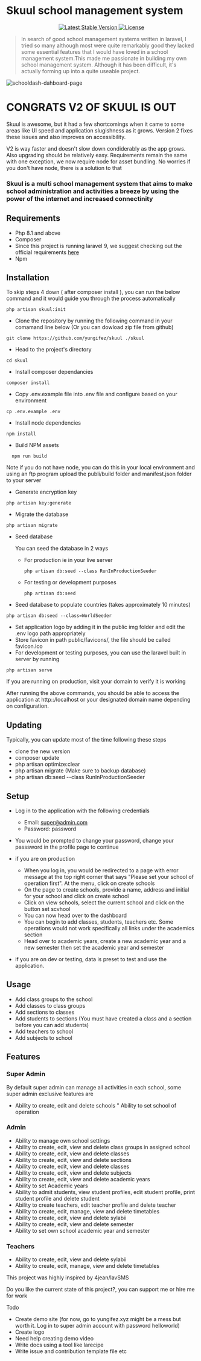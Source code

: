 # Skuul school management system

<p align="center">
    <!-- <a href="https://packagist.org/packages/yungifez/skuul">
        <img src="https://poser.pugx.org/yungifez/skuul/d/total.svg" alt="Total Composer Downloads">
    </a> -->
    <a href="https://packagist.org/packages/yungifez/skuul">
        <img src="https://poser.pugx.org/yungifez/skuul/v/stable.svg" alt="Latest Stable Version">
    </a>
    <a href="https://packagist.org/packages/yungifez/skuul">
        <img src="https://poser.pugx.org/yungifez/skuul/license.svg" alt="License">
    </a>
</p>

>In search of good school management systems written in laravel, I tried so many although most were quite remarkably good they lacked some essential features that I would have loved in a school management system.This made me passionate in building my own school management system. Although it has been difficult, it's actually forming up into a quite useable project.

![schooldash-dahboard-page](https://user-images.githubusercontent.com/63137056/216740379-18cb9f1d-5e80-4bc8-8b99-07d08ea98da4.png)


# CONGRATS V2 OF SKUUL IS OUT

Skuul is awesome, but it had a few shortcomings when it came to some areas like UI speed and application slugishness as it grows. Version 2 fixes these issues and also improves on accessibility. 

V2 is way faster and doesn't slow down condiderably as the app grows. Also upgrading should be relatively easy. Requirements remain the same with one exception, we now require node for asset bundling. No worries if you don't have node, there is a solution to that

### Skuul is a multi school management system that aims to make school administration and activities a breeze by using the power of the internet and increased connectinity

## Requirements
* Php 8.1 and above
* Composer 
* Since this project is running laravel 9, we suggest checking out the official requirements [here](https://laravel.com/docs/9.x/upgrade#updating-dependencies)
* Npm

## Installation
To skip steps 4 down ( after composer install ), you can run the below command and it would guide you through the process automatically
```shell
php artisan skuul:init
 ```
* Clone the repository by running the following command in your comamand line below (Or you can dowload zip file from github)
```shell
git clone https://github.com/yungifez/skuul ./skuul
 ```
* Head to the project's directory
```shell
cd skuul
 ```
* Install composer dependancies
```shell
composer install
```
* Copy .env.example file into .env file and configure based on your environment
```shell
cp .env.example .env
```
* Install node dependencies
```shell
npm install
```
* Build NPM assets
```shell
  npm run build
```

Note if you do not have node, you can do this in your local environment and using an ftp program upload the publi/build folder and manifest.json folder to your server
* Generate encryption key
```shell
php artisan key:generate
```
* Migrate the database
```shell
php artisan migrate
```
* Seed database 


    You can seed the database in 2 ways
    - For production ie in your live server
        ```shell
        php artisan db:seed --class RunInProductionSeeder
        ```
    - For testing or development purposes
        ```shell
        php artisan db:seed
        ```
* Seed database to populate countries (takes approximately 10 minutes)
```shell
php artisan db:seed --class=WorldSeeder
```
* Set application logo by adding it in the public img folder and edit the .env logo path appropriately
* Store favicon in path public/favicons/, the file should be called favicon.ico
* For development or testing purposes, you can use the laravel built in server by running 
```shell
php artisan serve
```
If you are running on production, visit your domain to verify it is working 

After running the above commands, you should be able to access the application at http::/localhost or your designated domain name depending on configuration.

## Updating
Typically, you can update most of the time following these steps
- clone the new version
- composer update
- php artisan optimize:clear
- php artisan migrate (Make sure to backup database)
- php artisan db:seed --class RunInProductionSeeder
## Setup
* Log in to the application with the following credentials
    * Email: super@admin.com
    * Password: password

* You would be prompted to change your password, change your passsword in the profile page to continue

    
* if you are on production 
    - When you log in, you would be redirected to a page with error message at the top right corner that says "Please set your school of operation first". At the menu, click on create schools
    - On the page to create schools, provide a name, address and initial for your school and click on create school
    - Click on view schools, select the current school and click on the button set scvhool
    - You can now head over to the dashboard
    - You can begin to add classes, students, teachers etc. Some operations would not work specifically all links under the academics section
    - Head over to academic years, create a new academic year and a new semester then set the academic year and semester 
* if you are on dev or testing, data is preset to test and use the application.

## Usage
* Add class groups to the school
* Add classes to class groups
* Add sections to classes
* Add students to sections (You must have created a class and a section before you can add students)
* Add teachers to school
* Add subjects to school

## Features
### Super Admin
By default super admin can manage all activities in each school, some super admin exclusive features are
* Ability to create, edit and delete schools
" Ability to set school of operation

### Admin
* Ability to manage own school settings
* Ability to create, edit, view and delete class groups in assigned school
* Ability to create, edit, view and delete classes 
* Ability to create, edit, view and delete sections
* Ability to create, edit, view and delete classes
* Ability to create, edit, view and delete subjects
* Ability to create, edit, view and delete academic years
* Ability to set Academic years
* Ability to admit students, view student profiles, edit student profile, print student profile and delete student
* Ability to create teachers, edit teacher profile and delete teacher
* Ability to create, edit, manage, view and delete timetables
* Ability to create, edit, view and delete sylabii
* Ability to create, edit, view and delete semester
* Ability to set own school academic year and semester

### Teachers
* Ability to create, edit, view and delete sylabii
* Ability to create, edit, manage, view and delete timetables

This project was highly inspired by 4jean/lavSMS

Do you like the current state of this project?, you can support me or hire me for work

Todo
- Create demo site (for now, go to yungifez.xyz might be a mess but worth it. Log in to super admin account with password helloworld)
- Create logo
- Need help creating demo video
- Write docs using a tool like larecipe
- Write issue and contribution template file
etc







